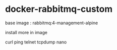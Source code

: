 # docker-rabbitmq-custom

base image : rabbitmq:4-management-alpine

install more in image 

curl
ping
telnet
tcpdump
nano
